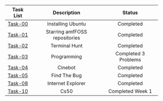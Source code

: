 | Task List | Description | Status |
| :-:       | :-:         | :-:    |
| [Task-00](https://github.com/KshitijThareja/amfoss-tasks/tree/main/Task0)   | Installing Ubuntu | Completed |
| [Task-01](https://github.com/RohanBabbar/amfoss-tasks/tree/main/task-01)   | Starring amfFOSS repositories | Completed |
| [Task-02](https://github.com/RohanBabbar/amfoss-tasks/tree/main/task-02)   | Terminal Hunt | Completed |
| [Task-03](https://github.com/RohanBabbar/amfoss-tasks/tree/main/task-03)  | Programming | Completed 3 Problems |
| [Task-04](https://github.com/RohanBabbar/amfoss-tasks/tree/main/task-04)   | Cinebot | Completed |
| [Task-05](https://github.com/RohanBabbar/amfoss-tasks/tree/main/task-05)   | Find The Bug | Completed |
| [Task-08](https://github.com/RohanBabbar/amfoss-tasks/tree/main/task-08)   | Internet Explorer | Completed |
| [Task-10](https://github.com/RohanBabbar/amfoss-tasks/tree/main/task-10)   | Cs50 | Completed  Week 1|

